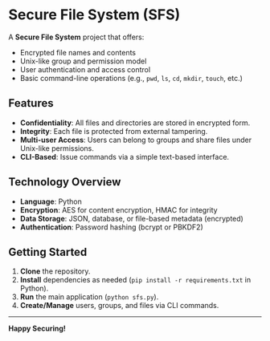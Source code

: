 # Secure File System (SFS)

A **Secure File System** project that offers:

- Encrypted file names and contents
- Unix-like group and permission model
- User authentication and access control
- Basic command-line operations (e.g., `pwd`, `ls`, `cd`, `mkdir`, `touch`, etc.)

## Features

- **Confidentiality**: All files and directories are stored in encrypted form.
- **Integrity**: Each file is protected from external tampering.
- **Multi-user Access**: Users can belong to groups and share files under Unix-like permissions.
- **CLI-Based**: Issue commands via a simple text-based interface.

## Technology Overview

- **Language**: Python
- **Encryption**: AES for content encryption, HMAC for integrity
- **Data Storage**: JSON, database, or file-based metadata (encrypted)
- **Authentication**: Password hashing (bcrypt or PBKDF2)

## Getting Started

1. **Clone** the repository.
2. **Install** dependencies as needed (`pip install -r requirements.txt` in Python).
3. **Run** the main application (`python sfs.py`).
4. **Create/Manage** users, groups, and files via CLI commands.

---

**Happy Securing!**
